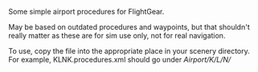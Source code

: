 Some simple airport procedures for FlightGear.

May be based on outdated procedures and waypoints, but that shouldn't really matter as these are for sim use only, not for real navigation.

To use, copy the file into the appropriate place in your scenery directory. For example, KLNK.procedures.xml should go under *Airport/K/L/N/*
